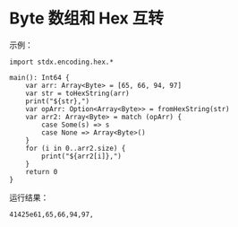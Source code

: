 # Byte 数组和 Hex 互转

示例：

<!-- verify -->
```cangjie
import stdx.encoding.hex.*

main(): Int64 {
    var arr: Array<Byte> = [65, 66, 94, 97]
    var str = toHexString(arr)
    print("${str},")
    var opArr: Option<Array<Byte>> = fromHexString(str)
    var arr2: Array<Byte> = match (opArr) {
        case Some(s) => s
        case None => Array<Byte>()
    }
    for (i in 0..arr2.size) {
        print("${arr2[i]},")
    }
    return 0
}
```

运行结果：

```text
41425e61,65,66,94,97,
```
